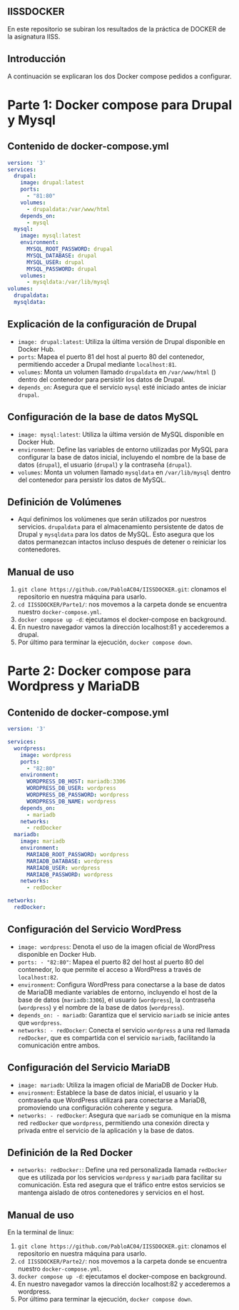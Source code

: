 ## IISSDOCKER
En este repositorio se subiran los resultados de la práctica de DOCKER de la asignatura IISS.

## Introducción

A continuación se explicaran los dos Docker compose pedidos a configurar.

# Parte 1: Docker compose para Drupal y Mysql

## Contenido de docker-compose.yml

```yaml
version: '3'
services:
  drupal:
    image: drupal:latest
    ports:
      - "81:80"
    volumes:
      - drupaldata:/var/www/html
    depends_on:
      - mysql
  mysql:
    image: mysql:latest
    environment:
      MYSQL_ROOT_PASSWORD: drupal
      MYSQL_DATABASE: drupal
      MYSQL_USER: drupal
      MYSQL_PASSWORD: drupal
    volumes:
      - mysqldata:/var/lib/mysql
volumes:
  drupaldata:
  mysqldata:
```

## Explicación de la configuración de Drupal

- `image: drupal:latest`: Utiliza la última versión de Drupal disponible en Docker Hub.
- `ports`: Mapea el puerto 81 del host al puerto 80 del contenedor, permitiendo acceder a Drupal mediante `localhost:81`.
- `volumes`: Monta un volumen llamado `drupaldata` en `/var/www/html` () dentro del contenedor para persistir los datos de Drupal.
- `depends_on`: Asegura que el servicio `mysql` esté iniciado antes de iniciar `drupal`.

## Configuración de la base de datos MySQL

- `image: mysql:latest`: Utiliza la última versión de MySQL disponible en Docker Hub.
- `environment`: Define las variables de entorno utilizadas por MySQL para configurar la base de datos inicial, incluyendo el nombre de la base de datos (`drupal`), el usuario (`drupal`) y la contraseña (`drupal`).
- `volumes`: Monta un volumen llamado `mysqldata` en `/var/lib/mysql` dentro del contenedor para persistir los datos de MySQL.

## Definición de Volúmenes

- Aquí definimos los volúmenes que serán utilizados por nuestros servicios. `drupaldata` para el almacenamiento persistente de datos de Drupal y `mysqldata` para los datos de MySQL. Esto asegura que los datos permanezcan intactos incluso después de detener o reiniciar los contenedores.

## Manual de uso

1. `git clone https://github.com/PabloAC04/IISSDOCKER.git`: clonamos el repositorio en nuestra máquina para usarlo.
2. `cd IISSDOCKER/Parte1/`: nos movemos a la carpeta donde se encuentra nuestro `docker-compose.yml`.
3. `docker compose up -d`: ejecutamos el docker-compose en background.
4. En nuestro navegador vamos la dirección localhost:81 y accederemos a drupal.
5. Por último para terminar la ejecución, `docker compose down`.


# Parte 2: Docker compose para Wordpress y MariaDB

## Contenido de docker-compose.yml

```yaml
version: '3'

services:
  wordpress:
    image: wordpress
    ports:
      - "82:80"
    environment:
      WORDPRESS_DB_HOST: mariadb:3306
      WORDPRESS_DB_USER: wordpress
      WORDPRESS_DB_PASSWORD: wordpress
      WORDPRESS_DB_NAME: wordpress
    depends_on:
      - mariadb
    networks: 
      - redDocker
  mariadb:
    image: mariadb
    environment:
      MARIADB_ROOT_PASSWORD: wordpress
      MARIADB_DATABASE: wordpress
      MARIADB_USER: wordpress
      MARIADB_PASSWORD: wordpress
    networks:
      - redDocker

networks:
  redDocker:
```

## Configuración del Servicio WordPress

- `image: wordpress`: Denota el uso de la imagen oficial de WordPress disponible en Docker Hub.
- `ports: - "82:80"`: Mapea el puerto 82 del host al puerto 80 del contenedor, lo que permite el acceso a WordPress a través de `localhost:82`.
- `environment`: Configura WordPress para conectarse a la base de datos de MariaDB mediante variables de entorno, incluyendo el host de la base de datos (`mariadb:3306`), el usuario (`wordpress`), la contraseña (`wordpress`) y el nombre de la base de datos (`wordpress`).
- `depends_on: - mariadb`: Garantiza que el servicio `mariadb` se inicie antes que `wordpress`.
- `networks: - redDocker`: Conecta el servicio `wordpress` a una red llamada `redDocker`, que es compartida con el servicio `mariadb`, facilitando la comunicación entre ambos.

## Configuración del Servicio MariaDB

- `image: mariadb`: Utiliza la imagen oficial de MariaDB de Docker Hub.
- `environment`: Establece la base de datos inicial, el usuario y la contraseña que WordPress utilizará para conectarse a MariaDB, promoviendo una configuración coherente y segura.
- `networks: - redDocker`: Asegura que `mariadb` se comunique en la misma red `redDocker` que `wordpress`, permitiendo una conexión directa y privada entre el servicio de la aplicación y la base de datos.

## Definición de la Red Docker

- `networks: redDocker:`: Define una red personalizada llamada `redDocker` que es utilizada por los servicios `wordpress` y `mariadb` para facilitar su comunicación. Esta red asegura que el tráfico entre estos servicios se mantenga aislado de otros contenedores y servicios en el host.

## Manual de uso

En la terminal de linux:

1. `git clone https://github.com/PabloAC04/IISSDOCKER.git`: clonamos el repositorio en nuestra máquina para usarlo.
2. `cd IISSDOCKER/Parte2/`: nos movemos a la carpeta donde se encuentra nuestro `docker-compose.yml`.
3. `docker compose up -d`: ejecutamos el docker-compose en background.
4. En nuestro navegador vamos la dirección localhost:82 y accederemos a wordpress.
5. Por último para terminar la ejecución, `docker compose down`.
